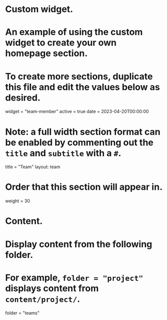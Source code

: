 # Custom widget.
# An example of using the custom widget to create your own homepage section.
# To create more sections, duplicate this file and edit the values below as desired.
widget = "team-member"
active = true
date = 2023-04-20T00:00:00

# Note: a full width section format can be enabled by commenting out the `title` and `subtitle` with a `#`.
title = "Team"
layout: team

# Order that this section will appear in.
weight = 30

# Content.
# Display content from the following folder.
# For example, `folder = "project"` displays content from `content/project/`.
folder = "teams"




